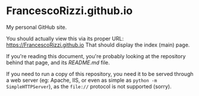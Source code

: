 # FrancescoRizzi.github.io

My personal GitHub site.

You should actually view this via its proper URL: https://FrancescoRizzi.github.io
That should display the index (main) page.

If you're reading this document, you're probably looking at the repository behind that page, and its *README.md* file.

If you need to run a copy of this repository, you need it to be served through a web server (eg: Apache, IIS, or even as simple as `python -m SimpleHTTPServer`), as the `file://` protocol is not supported (sorry).
